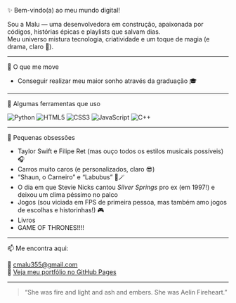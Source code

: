 ✨ Bem-vindo(a) ao meu mundo digital!

Sou a Malu — uma desenvolvedora em construção, apaixonada por códigos, histórias épicas e playlists que salvam dias.  
Meu universo mistura tecnologia, criatividade e um toque de magia (e drama, claro 👑).

---

 🧠 O que me move

- Conseguir realizar meu maior sonho através da graduação 🎓

---

 🔧 Algumas ferramentas que uso

<p>
  <img alt="Python" src="https://img.shields.io/badge/Python-FFD43B?style=flat-square&logo=python&logoColor=blue" />
  <img alt="HTML5" src="https://img.shields.io/badge/HTML5-E34F26?style=flat-square&logo=html5&logoColor=white" />
  <img alt="CSS3" src="https://img.shields.io/badge/CSS3-1572B6?style=flat-square&logo=css3&logoColor=white" />
  <img alt="JavaScript" src="https://img.shields.io/badge/JavaScript-F7DF1E?style=flat-square&logo=javascript&logoColor=black" />
  <img alt="C++" src="https://img.shields.io/badge/C++-00599C?style=flat-square&logo=c%2B%2B&logoColor=white" />
</p>

---

 🌌 Pequenas obsessões

- Taylor Swift e Filipe Ret (mas ouço todos os estilos musicais possíveis) 🎧  
- Carros muito caros (e personalizados, claro 😎)  
- “Shaun, o Carneiro” e “Labubus” 🐑🪄  
- O dia em que Stevie Nicks cantou *Silver Springs* pro ex (em 1997!) e deixou um clima péssimo no palco  
- Jogos (sou viciada em FPS de primeira pessoa, mas também amo jogos de escolhas e historinhas!) 🎮
- Livros 
- GAME OF THRONES!!!!

---

 📫 Me encontra aqui:

📧 cmalu355@gmail.com  
📁 [Veja meu portfólio no GitHub Pages](https://malucoelho.github.io/portfolio-malucoelho/)

---

> “She was fire and light and ash and embers. She was Aelin Fireheart.” 

